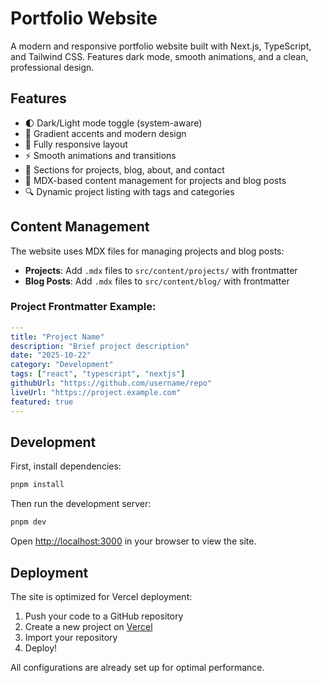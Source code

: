 # Portfolio Website

A modern and responsive portfolio website built with Next.js, TypeScript, and Tailwind CSS. Features dark mode, smooth animations, and a clean, professional design.

## Features

- 🌓 Dark/Light mode toggle (system-aware)
- 🎨 Gradient accents and modern design
- 📱 Fully responsive layout
- ⚡ Smooth animations and transitions
- 📄 Sections for projects, blog, about, and contact
- 📝 MDX-based content management for projects and blog posts
- 🔍 Dynamic project listing with tags and categories

## Content Management

The website uses MDX files for managing projects and blog posts:

- **Projects**: Add `.mdx` files to `src/content/projects/` with frontmatter
- **Blog Posts**: Add `.mdx` files to `src/content/blog/` with frontmatter

### Project Frontmatter Example:
```yaml
---
title: "Project Name"
description: "Brief project description"
date: "2025-10-22"
category: "Development"
tags: ["react", "typescript", "nextjs"]
githubUrl: "https://github.com/username/repo"
liveUrl: "https://project.example.com"
featured: true
---
```

## Development

First, install dependencies:

```bash
pnpm install
```

Then run the development server:

```bash
pnpm dev
```

Open [http://localhost:3000](http://localhost:3000) in your browser to view the site.

## Deployment

The site is optimized for Vercel deployment:

1. Push your code to a GitHub repository
2. Create a new project on [Vercel](https://vercel.com/new)
3. Import your repository
4. Deploy!

All configurations are already set up for optimal performance.
